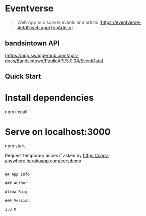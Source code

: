 # Eventverse

> Web App to discover events and artists
> [https://eventverse-4efd0.web.app/TopArtists]

## bandsintown API

[https://app.swaggerhub.com/apis-docs/Bandsintown/PublicAPI/3.0.0#/EventData]

## Quick Start


# Install dependencies
npm install

# Serve on localhost:3000
npm start

Request temporary acces  if asked by https://cors-anywhere.herokuapp.com/corsdemo

```

## App Info

### Author

Alina Baig

### Version

1.0.0


